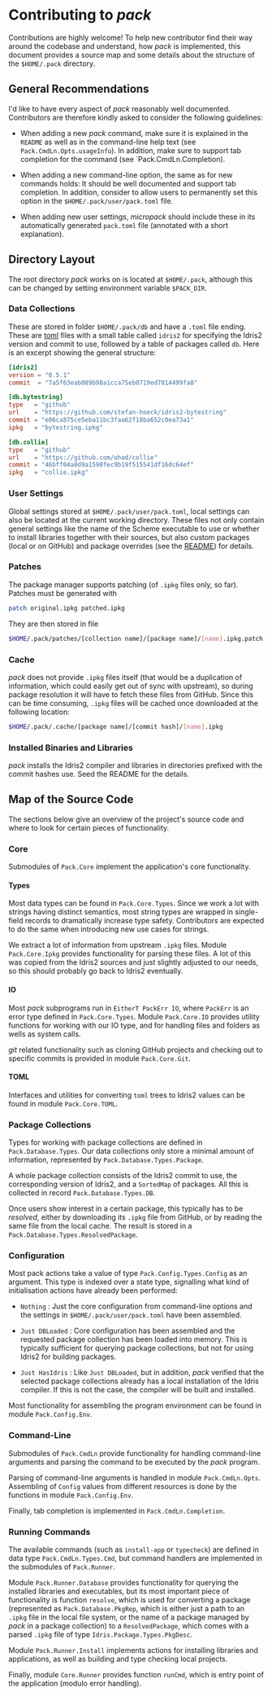 # Contributing to *pack*

Contributions are highly welcome! To help new contributor
find their way around the codebase and understand, how
*pack* is implemented, this document provides a source
map and some details about the structure of the `$HOME/.pack`
directory.

## General Recommendations

I'd like to have every aspect of *pack* reasonably well
documented. Contributors are therefore kindly asked to
consider the following guidelines:

* When adding a new *pack* command, make sure it is
  explained in the `README` as well as in the command-line
  help text (see `Pack.CmdLn.Opts.usageInfo`). In addition,
  make sure to support tab completion for the command
  (see `Pack.CmdLn.Completion).

* When adding a new command-line option, the same as
  for new commands holds: It should be well documented and
  support tab completion. In addition, consider to allow
  users to permanently set this option in the
  `$HOME/.pack/user/pack.toml` file.

* When adding new user settings, *micropack* should include
  these in its automatically generated `pack.toml` file
  (annotated with a short explanation).

## Directory Layout

The root directory *pack* works on is located at `$HOME/.pack`,
although this can be changed by setting environment variable
`$PACK_DIR`.

### Data Collections

These are stored in folder `$HOME/.pack/db` and have a `.toml`
file ending. These are [toml](https://toml.io/en/) files with
a small table called `idris2` for specifying the Idris2 version and
commit to use, followed by a table of packages called `db`. Here is
an excerpt showing the general structure:

```toml
[idris2]
version = "0.5.1"
commit  = "7a5f63eab089b98a1cca75eb0719ed7814499fa8"

[db.bytestring]
type   = "github"
url    = "https://github.com/stefan-hoeck/idris2-bytestring"
commit = "e06ca875ce5eba11bc3faa62f18ba652c0ea73a1"
ipkg   = "bytestring.ipkg"

[db.collie]
type   = "github"
url    = "https://github.com/ohad/collie"
commit = "46bff04a8d9a1598fec9b19f515541df16dc64ef"
ipkg   = "collie.ipkg"
```

### User Settings

Global settings stored at `$HOME/.pack/user/pack.toml`, local
settings can also be located at the current working directory.
These files not only contain general settings like the name of the Scheme
executable to use or whether to install libraries together with
their sources, but also custom packages (local or on GitHub)
and package overrides (see the [README](README.md)) for
details.

### Patches

The package manager supports patching (of `.ipkg` files only, so
far). Patches must be generated with

```sh
patch original.ipkg patched.ipkg
```

They are then stored in file

```sh
$HOME/.pack/patches/[collection name]/[package name]/[name].ipkg.patch
```

### Cache

*pack* does not provide `.ipkg` files itself (that would be
a duplication of information, which could easily get out of
sync with upstream), so during package resolution it will have
to fetch these files from GitHub. Since this can be time
consuming, `.ipkg` files will be cached once downloaded
at the following location:

```sh
$HOME/.pack/.cache/[package name]/[commit hash]/[name].ipkg
```

### Installed Binaries and Libraries

*pack* installs the Idris2 compiler and libraries in
directories prefixed with the commit hashes use. Seed the
README for the details.

## Map of the Source Code

The sections below give an overview of the project's source
code and where to look for certain pieces of functionality.

### Core

Submodules of `Pack.Core` implement the application's core
functionality.

#### Types

Most data types can be found in `Pack.Core.Types`.
Since we work a lot with strings having distinct semantics,
most string types are wrapped in single-field records to
dramatically increase type safety. Contributors are expected
to do the same when introducing new use cases for strings.

We extract a lot of information from upstream `.ipkg` files.
Module `Pack.Core.Ipkg` provides functionality for parsing
these files. A lot of this was copied from the Idris2 sources
and just slightly adjusted to our needs, so this should
probably go back to Idris2 eventually.

#### IO

Most *pack* subprograms run in `EitherT PackErr IO`, where
`PackErr` is an error type defined in `Pack.Core.Types`.
Module `Pack.Core.IO` provides utility functions for working
with our IO type, and for handling files and folders as wells
as system calls.

*git* related functionality such as cloning GitHub projects
and checking out to specific commits is provided in module
`Pack.Core.Git`.

#### TOML

Interfaces and utilities for converting `toml` trees to Idris2
values can be found in module `Pack.Core.TOML`.

### Package Collections

Types for working with package collections are defined
in `Pack.Database.Types`. Our data collections only store
a minimal amount of information, represented by
`Pack.Database.Types.Package`.

A whole package collection consists of the Idris2 commit
to use, the corresponding version of Idris2, and a
`SortedMap` of packages. All this is collected in record
`Pack.Database.Types.DB`.

Once users show interest in a certain package, this typically
has to be *resolved*, either by downloading its `.ipkg` file from
GitHub, or by reading the same file from the local cache.
The result is stored in a
`Pack.Database.Types.ResolvedPackage`.

### Configuration

Most pack actions take a value of type
`Pack.Config.Types.Config` as an argument. This type is
indexed over a state type, signalling what kind of
initialisation actions have already been performed:

* `Nothing` : Just the core configuration from command-line
   options and the settings in `$HOME/.pack/user/pack.toml`
   have been assembled.

* `Just DBLoaded` : Core configuration has been assembled
  and the requested package collection has been loaded into
  memory. This is typically sufficient for querying package
  collections, but not for using Idris2 for building
  packages.

* `Just HasIdris` : Like `Just DBLoaded`, but in addition,
  *pack* verified that the selected package collections already
  has a local installation of the Idris compiler. If this is
  not the case, the compiler will be built and installed.

Most functionality for assembling the program environment
can be found in module `Pack.Config.Env`.

### Command-Line

Submodules of `Pack.CmdLn` provide functionality for handling
command-line arguments and parsing the command to be
executed by the *pack* program.

Parsing of command-line arguments is handled in module
`Pack.CmdLn.Opts`. Assembling of `Config` values from
different resources is done by the functions in
module `Pack.Config.Env`.

Finally, tab completion is implemented in `Pack.CmdLn.Completion`.

### Running Commands

The available commands (such as `install-app` or `typecheck`)
are defined in data type `Pack.CmdLn.Types.Cmd`, but
command handlers are implemented in the submodules of
`Pack.Runner`.

Module `Pack.Runner.Database` provides functionality for
querying the installed libraries and executables, but
its most important piece of functionality is function
`resolve`, which is used for converting a package
(represented as `Pack.Database.PkgRep`, which is either
just a path to an `.ipkg` file in the local file system,
or the name of a package managed by *pack* in a
package collection) to a `ResolvedPackage`, which comes
with a parsed `.ipkg` file of type
`Idris.Package.Types.PkgDesc`.

Module `Pack.Runner.Install` implements actions for
installing libraries and applications, as well as
building and type checking local projects.

Finally, module `Core.Runner` provides function `runCmd`,
which is entry point of the application (modulo error handling).
